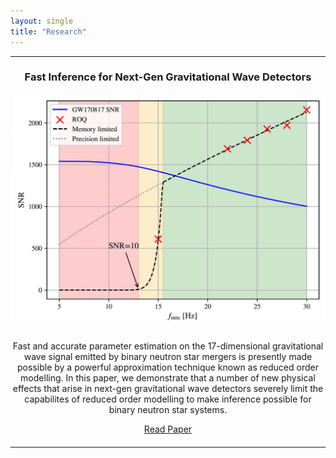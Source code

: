 ```yaml
---
layout: single
title: "Research"
---
```



<hr>

<div style="text-align: center; margin-bottom: 20px;">
  <h3>Fast Inference for Next-Gen Gravitational Wave Detectors</h3>
    <img src="/assets/images/gw_rom.jpg" alt="Gravitational Waves" style="width: 540px; max-width: 100%; border-radius: 8px;">
    <div>
    <p style="margin-top: 20px;">
      Fast and accurate parameter estimation on the 17-dimensional gravitational wave signal emitted by binary neutron star mergers is presently made possible by a powerful approximation technique known as reduced order modelling. In this paper, we demonstrate that a number of new physical effects that arise in next-gen gravitational wave detectors severely limit the capabilites of reduced order modelling to make inference possible for binary neutron star systems.
    </p>
    <a href="https://arxiv.org/abs/2503.04073" target="_blank" class="btn btn--primary">Read Paper</a>
  </div>
</div>

<hr>
